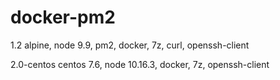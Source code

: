 # docker-pm2
1.2 
alpine, node 9.9, pm2, docker, 7z, curl, openssh-client

2.0-centos 
centos 7.6, node 10.16.3, docker, 7z, openssh-client
